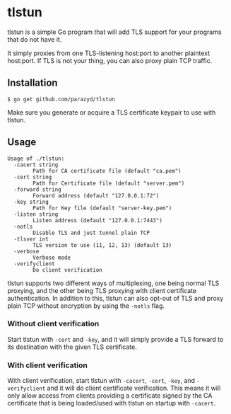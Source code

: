 tlstun
======

tlstun is a simple Go program that will add TLS support for your
programs that do not have it.

It simply proxies from one TLS-listening host:port to another plaintext
host:port. If TLS is not your thing, you can also proxy plain TCP
traffic.


Installation
------------

```
$ go get github.com/parazyd/tlstun
```

Make sure you generate or acquire a TLS certificate keypair to use with
tlstun.


Usage
-----

```
Usage of ./tlstun:
  -cacert string
        Path for CA certificate file (default "ca.pem")
  -cert string
        Path for Certificate file (default "server.pem")
  -forward string
        Forward address (default "127.0.0.1:72")
  -key string
        Path for Key file (default "server-key.pem")
  -listen string
        Listen address (default "127.0.0.1:7443")
  -notls
        Disable TLS and just tunnel plain TCP
  -tlsver int
        TLS version to use (11, 12, 13) (default 13)
  -verbose
        Verbose mode
  -verifyclient
        Do client verification
```

tlstun supports two different ways of multiplexing, one being normal TLS
proxying, and the other being TLS proxying with client certificate
authentication. In addition to this, tlstun can also opt-out of TLS and
proxy plain TCP without encryption by using the `-notls` flag.


### Without client verification

Start tlstun with `-cert` and `-key`, and it will simply provide a TLS
forward to its destination with the given TLS certificate.


### With client verification

With client verification, start tlstun with `-cacert`, `-cert`, `-key`,
and `-verifyclient` and it will do client certificate verification. This
means it will only allow access from clients providing a certificate
signed by the CA certificate that is being loaded/used with tlstun on
startup with `-cacert`.
